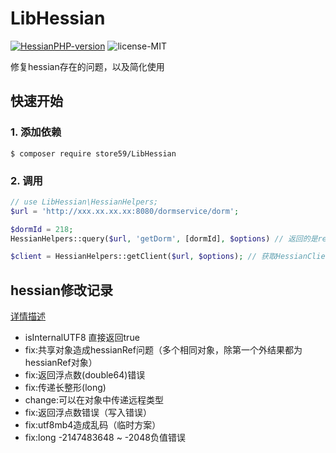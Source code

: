 # LibHessian

[![HessianPHP-version](https://img.shields.io/badge/HessianPHP-v2.0.3-green.svg)](http://code.google.com/p/hessianphp/)
![license-MIT](https://img.shields.io/badge/license-MIT-blue.svg)

修复hessian存在的问题，以及简化使用

## 快速开始

### 1. 添加依赖

```shell
$ composer require store59/LibHessian
```

### 2. 调用

```php
// use LibHessian\HessianHelpers;
$url = 'http://xxx.xx.xx.xx:8080/dormservice/dorm';

$dormId = 218;
HessianHelpers::query($url, 'getDorm', [dormId], $options) // 返回的是result

$client = HessianHelpers::getClient($url, $options); // 获取HessianClient实例
```

## hessian修改记录

[详情描述](http://code.59store.com/erp/lib-hessian/blob/master/src/Hessian/HessianPHP_v2.0.3/readme.md)

- isInternalUTF8 直接返回true
- fix:共享对象造成hessianRef问题（多个相同对象，除第一个外结果都为hessianRef对象）
- fix:返回浮点数(double64)错误
- fix:传递长整形(long)
- change:可以在对象中传递远程类型
- fix:返回浮点数错误（写入错误）
- fix:utf8mb4造成乱码（临时方案）
- fix:long -2147483648 ~ -2048负值错误

